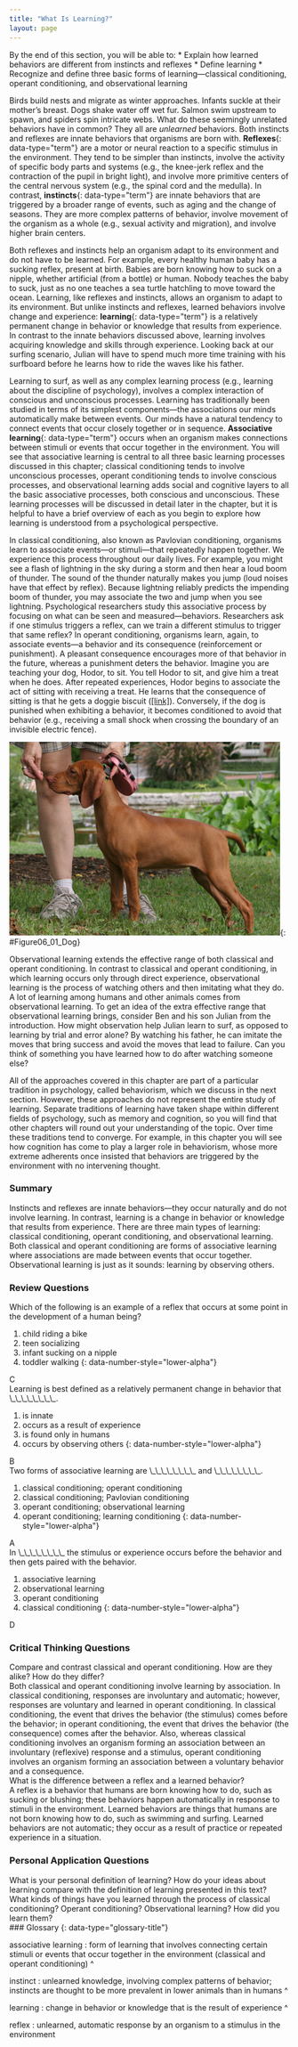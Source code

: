 ```yaml
---
title: "What Is Learning?"
layout: page
---
```



<div data-type="abstract" markdown="1">
By the end of this section, you will be able to:
* Explain how learned behaviors are different from instincts and reflexes
* Define learning
* Recognize and define three basic forms of learning—classical conditioning, operant conditioning, and observational learning

</div>

Birds build nests and migrate as winter approaches. Infants suckle at their mother’s breast. Dogs shake water off wet fur. Salmon swim upstream to spawn, and spiders spin intricate webs. What do these seemingly unrelated behaviors have in common? They all are *unlearned* behaviors. Both instincts and reflexes are innate behaviors that organisms are born with. **Reflexes**{: data-type="term"} are a motor or neural reaction to a specific stimulus in the environment. They tend to be simpler than instincts, involve the activity of specific body parts and systems (e.g., the knee-jerk reflex and the contraction of the pupil in bright light), and involve more primitive centers of the central nervous system (e.g., the spinal cord and the medulla). In contrast, **instincts**{: data-type="term"} are innate behaviors that are triggered by a broader range of events, such as aging and the change of seasons. They are more complex patterns of behavior, involve movement of the organism as a whole (e.g., sexual activity and migration), and involve higher brain centers.

Both reflexes and instincts help an organism adapt to its environment and do not have to be learned. For example, every healthy human baby has a sucking reflex, present at birth. Babies are born knowing how to suck on a nipple, whether artificial (from a bottle) or human. Nobody teaches the baby to suck, just as no one teaches a sea turtle hatchling to move toward the ocean. Learning, like reflexes and instincts, allows an organism to adapt to its environment. But unlike instincts and reflexes, learned behaviors involve change and experience: **learning**{: data-type="term"} is a relatively permanent change in behavior or knowledge that results from experience. In contrast to the innate behaviors discussed above, learning involves acquiring knowledge and skills through experience. Looking back at our surfing scenario, Julian will have to spend much more time training with his surfboard before he learns how to ride the waves like his father.

Learning to surf, as well as any complex learning process (e.g., learning about the discipline of psychology), involves a complex interaction of conscious and unconscious processes. Learning has traditionally been studied in terms of its simplest components—the associations our minds automatically make between events. Our minds have a natural tendency to connect events that occur closely together or in sequence. **Associative learning**{: data-type="term"} occurs when an organism makes connections between stimuli or events that occur together in the environment. You will see that associative learning is central to all three basic learning processes discussed in this chapter; classical conditioning tends to involve unconscious processes, operant conditioning tends to involve conscious processes, and observational learning adds social and cognitive layers to all the basic associative processes, both conscious and unconscious. These learning processes will be discussed in detail later in the chapter, but it is helpful to have a brief overview of each as you begin to explore how learning is understood from a psychological perspective.

In classical conditioning, also known as Pavlovian conditioning, organisms learn to associate events—or stimuli—that repeatedly happen together. We experience this process throughout our daily lives. For example, you might see a flash of lightning in the sky during a storm and then hear a loud boom of thunder. The sound of the thunder naturally makes you jump (loud noises have that effect by reflex). Because lightning reliably predicts the impending boom of thunder, you may associate the two and jump when you see lightning. Psychological researchers study this associative process by focusing on what can be seen and measured—behaviors. Researchers ask if one stimulus triggers a reflex, can we train a different stimulus to trigger that same reflex? In operant conditioning, organisms learn, again, to associate events—a behavior and its consequence (reinforcement or punishment). A pleasant consequence encourages more of that behavior in the future, whereas a punishment deters the behavior. Imagine you are teaching your dog, Hodor, to sit. You tell Hodor to sit, and give him a treat when he does. After repeated experiences, Hodor begins to associate the act of sitting with receiving a treat. He learns that the consequence of sitting is that he gets a doggie biscuit ([\[link\]](#Figure06_01_Dog)). Conversely, if the dog is punished when exhibiting a behavior, it becomes conditioned to avoid that behavior (e.g., receiving a small shock when crossing the boundary of an invisible electric fence).

![A photograph shows a dog standing at attention and smelling a treat in a person&#x2019;s hand.](../resources/CNX_Psych_06_01_Dog.jpg "In operant conditioning, a response is associated with a consequence. This dog has learned that certain behaviors result in receiving a treat. (credit: Crystal Rolfe)"){: #Figure06_01_Dog}

Observational learning extends the effective range of both classical and operant conditioning. In contrast to classical and operant conditioning, in which learning occurs only through direct experience, observational learning is the process of watching others and then imitating what they do. A lot of learning among humans and other animals comes from observational learning. To get an idea of the extra effective range that observational learning brings, consider Ben and his son Julian from the introduction. How might observation help Julian learn to surf, as opposed to learning by trial and error alone? By watching his father, he can imitate the moves that bring success and avoid the moves that lead to failure. Can you think of something you have learned how to do after watching someone else?

All of the approaches covered in this chapter are part of a particular tradition in psychology, called behaviorism, which we discuss in the next section. However, these approaches do not represent the entire study of learning. Separate traditions of learning have taken shape within different fields of psychology, such as memory and cognition, so you will find that other chapters will round out your understanding of the topic. Over time these traditions tend to converge. For example, in this chapter you will see how cognition has come to play a larger role in behaviorism, whose more extreme adherents once insisted that behaviors are triggered by the environment with no intervening thought.

### Summary

Instincts and reflexes are innate behaviors—they occur naturally and do not involve learning. In contrast, learning is a change in behavior or knowledge that results from experience. There are three main types of learning: classical conditioning, operant conditioning, and observational learning. Both classical and operant conditioning are forms of associative learning where associations are made between events that occur together. Observational learning is just as it sounds: learning by observing others.

### Review Questions

<div data-type="exercise">
<div data-type="problem" markdown="1">
Which of the following is an example of a reflex that occurs at some point in the development of a human being?

1.  child riding a bike
2.  teen socializing
3.  infant sucking on a nipple
4.  toddler walking
{: data-number-style="lower-alpha"}

</div>
<div data-type="solution" markdown="1">
C

</div>
</div>

<div data-type="exercise">
<div data-type="problem" markdown="1">
Learning is best defined as a relatively permanent change in behavior that \_\_\_\_\_\_\_\_.

1.  is innate
2.  occurs as a result of experience
3.  is found only in humans
4.  occurs by observing others
{: data-number-style="lower-alpha"}

</div>
<div data-type="solution" markdown="1">
B

</div>
</div>

<div data-type="exercise">
<div data-type="problem" markdown="1">
Two forms of associative learning are \_\_\_\_\_\_\_\_ and \_\_\_\_\_\_\_\_.

1.  classical conditioning; operant conditioning
2.  classical conditioning; Pavlovian conditioning
3.  operant conditioning; observational learning
4.  operant conditioning; learning conditioning
{: data-number-style="lower-alpha"}

</div>
<div data-type="solution" markdown="1">
A

</div>
</div>

<div data-type="exercise">
<div data-type="problem" markdown="1">
In \_\_\_\_\_\_\_\_ the stimulus or experience occurs before the behavior and then gets paired with the behavior.

1.  associative learning
2.  observational learning
3.  operant conditioning
4.  classical conditioning
{: data-number-style="lower-alpha"}

</div>
<div data-type="solution" markdown="1">
D

</div>
</div>

### Critical Thinking Questions

<div data-type="exercise">
<div data-type="problem" markdown="1">
Compare and contrast classical and operant conditioning. How are they alike? How do they differ?

</div>
<div data-type="solution" markdown="1">
Both classical and operant conditioning involve learning by association. In classical conditioning, responses are involuntary and automatic; however, responses are voluntary and learned in operant conditioning. In classical conditioning, the event that drives the behavior (the stimulus) comes before the behavior; in operant conditioning, the event that drives the behavior (the consequence) comes after the behavior. Also, whereas classical conditioning involves an organism forming an association between an involuntary (reflexive) response and a stimulus, operant conditioning involves an organism forming an association between a voluntary behavior and a consequence.

</div>
</div>

<div data-type="exercise">
<div data-type="problem" markdown="1">
What is the difference between a reflex and a learned behavior?

</div>
<div data-type="solution" markdown="1">
A reflex is a behavior that humans are born knowing how to do, such as sucking or blushing; these behaviors happen automatically in response to stimuli in the environment. Learned behaviors are things that humans are not born knowing how to do, such as swimming and surfing. Learned behaviors are not automatic; they occur as a result of practice or repeated experience in a situation.

</div>
</div>

### Personal Application Questions

<div data-type="exercise">
<div data-type="problem" markdown="1">
What is your personal definition of learning? How do your ideas about learning compare with the definition of learning presented in this text?

</div>
</div>

<div data-type="exercise">
<div data-type="problem" markdown="1">
What kinds of things have you learned through the process of classical conditioning? Operant conditioning? Observational learning? How did you learn them?

</div>
</div>

<div data-type="glossary" markdown="1">
### Glossary
{: data-type="glossary-title"}

associative learning
: form of learning that involves connecting certain stimuli or events that occur together in the environment (classical and operant conditioning)
^

instinct
: unlearned knowledge, involving complex patterns of behavior; instincts are thought to be more prevalent in lower animals than in humans
^

learning
: change in behavior or knowledge that is the result of experience
^

reflex
: unlearned, automatic response by an organism to a stimulus in the environment

</div>

